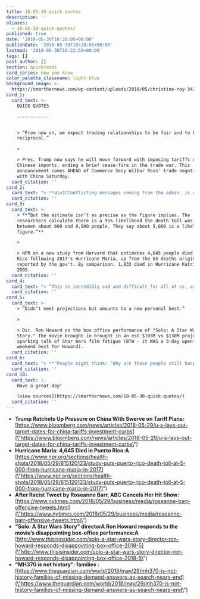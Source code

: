 ```yaml
---
title: 18.05.30 quick quotes
description: ''
aliases:
  - 18-05-30-quick-quotes/
published: true
date: '2018-05-30T10:20:05+00:00'
publishDate: '2018-05-30T10:20:05+00:00'
lastmod: '2018-05-30T10:22:59+00:00'
tags: []
post_author: []
section: quickreads
card_series: now you know
color_palette_classname: light-blue
background_image: >-
  https://smarthernews.com/wp-content/uploads/2018/05/christine-roy-343235-unsplash-scaled.jpg
card_1:
  card_text: >-
    QUICK QUOTES

    ------------


    > “From now on, we expect trading relationships to be fair and to be
    reciprocal.”

    > 

    > Pres. Trump now says he will move forward with imposing tariffs on $50B of
    Chinese imports, ending a brief cease-fire in the trade war. This
    announcement comes AHEAD of Commerce Secy Wilbur Ross' trade negotiations
    with China Saturday.
  card_citation: ''
card_2:
  card_text: "> **a\x1CConflicting messages coming from the admin. is causing whiplash for American cos that are focused on growing the economy & creating jobs here at home.”**\n> \n> Retail Industry Leaders Assoc. statement on announcement of tariffs. The association supports \"holding China accountable\" but worries plan \"punishes American families\" with expected higher prices."
  card_citation: ''
card_3:
  card_text: >-
    > **“But the estimate isn’t as precise as the figure implies. The
    researchers calculate there is a 95% likelihood the death toll was somewhere
    between about 800 and 8,500 people. They say about 5,000 is a likely
    figure.”**

    > 

    > NPR on a new study from Harvard that estimates 4,645 people died in Puerto
    Rico following 2017's Hurricane Maria, up from the 65 deaths originally
    reported by the gov't. By comparison, 1,833 died in Hurricane Katrina in
    2005.
  card_citation: ''
card_4:
  card_text: "> “This is incredibly sad and difficult for all of us, as wea\x19ve created a show that we believe in, are proud of, and that audiences lovea\x14 one that is separate and apart from the opinions and words of one cast member.”\n> \n> Sara Gilbert, actress, from \"Roseanne\" tweeting about the show's cancellation after a a racist tweet from star, Roseanne Barr."
  card_citation: ''
card_5:
  card_text: >-
    > “Didn’t meet projections but amounts to a new personal best.”

    > 

    > Dir. Ron Howard on the box office performance of "Solo: A Star Wars
    Story." The movie brought in brought in an est $103M vs $130M projected
    sparking talk of Star Wars film fatigue (BTW - it WAS a 3-day opening
    weekend best for Howard).
  card_citation: ''
card_6:
  card_text: "> **“People might think: ‘Why are these people still harping on about this, ita\x19s been four years’. Ita\x19s important for people to remember that MH370 is not history.”**\n> \n> Grace Nathan, whose mother was on flight Malaysia Air 370, speaks out as private search efforts end & Malaysia's gov't says there are no plans for new searches. The flight was carrying 239 passengers & crew, including an American, when it vanished 40 mins into a trip from Malaysia to China."
  card_citation: ''
card_10:
  card_text: |-
    Have a great day!

    [view sources](https://smarthernews.com/18-05-30-quick-quotes/)
  card_citation: ''
---
```

*   **Trump Ratchets Up Pressure on China With Swerve on Tariff Plans:**  
    [https://www.bloomberg.com/news/articles/2018-05-29/u-s-lays-out-target-dates-for-china-tariffs-investment-curbs](\"https://www.bloomberg.com/news/articles/2018-05-29/u-s-lays-out-target-dates-for-china-tariffs-investment-curbs\")
*   **Hurricane Maria: 4,645 Died in Puerto Rico:A**  
    [https://www.npr.org/sections/health-shots/2018/05/29/615120123/study-puts-puerto-rico-death-toll-at-5-000-from-hurricane-maria-in-2017](\"https://www.npr.org/sections/health-shots/2018/05/29/615120123/study-puts-puerto-rico-death-toll-at-5-000-from-hurricane-maria-in-2017\")
*   **After Racist Tweet by Roseanne Barr, ABC Cancels Her Hit Show:**  
    [https://www.nytimes.com/2018/05/29/business/media/roseanne-barr-offensive-tweets.html](\"https://www.nytimes.com/2018/05/29/business/media/roseanne-barr-offensive-tweets.html\")
*   **“Solo: A Star Wars Story” directorA Ron Howard responds to the movie’s disappointing box-office performance:A**  
    [http://www.thisisinsider.com/solo-a-star-wars-story-director-ron-howard-responds-disappointing-box-office-2018-5](\"http://www.thisisinsider.com/solo-a-star-wars-story-director-ron-howard-responds-disappointing-box-office-2018-5\")
*   **“MH370 is not history”: families :**  
    [https://www.theguardian.com/world/2018/may/29/mh370-is-not-history-families-of-missing-demand-answers-as-search-nears-end](\"https://www.theguardian.com/world/2018/may/29/mh370-is-not-history-families-of-missing-demand-answers-as-search-nears-end\")